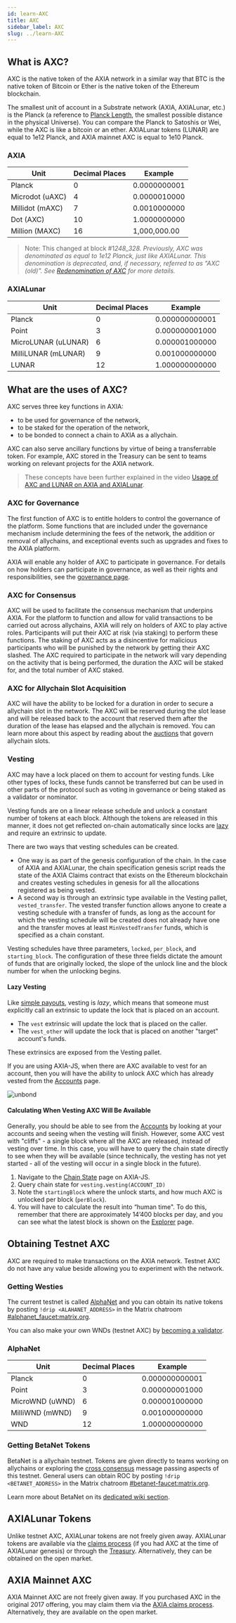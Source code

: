 ```yaml
---
id: learn-AXC
title: AXC
sidebar_label: AXC
slug: ../learn-AXC
---
```


## What is AXC?

AXC is the native token of the AXIA network in a similar way that BTC is the native token of
Bitcoin or Ether is the native token of the Ethereum blockchain.

The smallest unit of account in a Substrate network (AXIA, AXIALunar, etc.) is the Planck (a
reference to [Planck Length](https://en.wikipedia.org/wiki/Planck_length), the smallest possible
distance in the physical Universe). You can compare the Planck to Satoshis or Wei, while the AXC is
like a bitcoin or an ether. AXIALunar tokens (LUNAR) are equal to 1e12 Planck, and AXIA mainnet AXC
is equal to 1e10 Planck.

### AXIA

| Unit            | Decimal Places | Example      |
| --------------- | -------------- | ------------ |
| Planck          | 0              | 0.0000000001 |
| Microdot (uAXC) | 4              | 0.0000010000 |
| Millidot (mAXC) | 7              | 0.0010000000 |
| Dot (AXC)       | 10             | 1.0000000000 |
| Million (MAXC)  | 16             | 1,000,000.00 |

> Note: This changed at block #1*248_328. Previously, AXC was denominated as equal to 1e12 Planck,
> just like AXIALunar. This denomination is deprecated, and, if necessary, referred to as "AXC (old)".
> See [Redenomination of AXC](../general/redenomination.md) for more details.*

### AXIALunar

| Unit            | Decimal Places | Example        |
| --------------- | -------------- | -------------- |
| Planck          | 0              | 0.000000000001 |
| Point           | 3              | 0.000000001000 |
| MicroLUNAR (uLUNAR) | 6              | 0.000001000000 |
| MilliLUNAR (mLUNAR) | 9              | 0.001000000000 |
| LUNAR             | 12             | 1.000000000000 |

## What are the uses of AXC?

AXC serves three key functions in AXIA:

- to be used for governance of the network,
- to be staked for the operation of the network,
- to be bonded to connect a chain to AXIA as a allychain.

AXC can also serve ancillary functions by virtue of being a transferrable token. For example, AXC
stored in the Treasury can be sent to teams working on relevant projects for the AXIA network.

> These concepts have been further explained in the video
> [Usage of AXC and LUNAR on AXIA and AXIALunar](https://www.youtube.com/watch?v=POfFgrMfkTo&list=PLOyWqupZ-WGuAuS00rK-pebTMAOxW41W8&index=7).

### AXC for Governance

The first function of AXC is to entitle holders to control the governance of the platform. Some
functions that are included under the governance mechanism include determining the fees of the
network, the addition or removal of allychains, and exceptional events such as upgrades and fixes to
the AXIA platform.

AXIA will enable any holder of AXC to participate in governance. For details on how holders can
participate in governance, as well as their rights and responsibilities, see the
[governance page](learn-governance.md).

### AXC for Consensus

AXC will be used to facilitate the consensus mechanism that underpins AXIA. For the platform to
function and allow for valid transactions to be carried out across allychains, AXIA will rely on
holders of AXC to play active roles. Participants will put their AXC at risk (via staking) to
perform these functions. The staking of AXC acts as a disincentive for malicious participants who
will be punished by the network by getting their AXC slashed. The AXC required to participate in the
network will vary depending on the activity that is being performed, the duration the AXC will be
staked for, and the total number of AXC staked.

### AXC for Allychain Slot Acquisition

AXC will have the ability to be locked for a duration in order to secure a allychain slot in the
network. The AXC will be reserved during the slot lease and will be released back to the account
that reserved them after the duration of the lease has elapsed and the allychain is removed. You can
learn more about this aspect by reading about the [auctions](learn-auction.md) that govern allychain
slots.

### Vesting

AXC may have a lock placed on them to account for vesting funds. Like other types of locks, these
funds cannot be transferred but can be used in other parts of the protocol such as voting in
governance or being staked as a validator or nominator.

Vesting funds are on a linear release schedule and unlock a constant number of tokens at each block.
Although the tokens are released in this manner, it does not get reflected on-chain automatically
since locks are [lazy](#lazy-vesting) and require an extrinsic to update.

There are two ways that vesting schedules can be created.

- One way is as part of the genesis configuration of the chain. In the case of AXIA and AXIALunar,
  the chain specification genesis script reads the state of the AXIA Claims contract that exists
  on the Ethereum blockchain and creates vesting schedules in genesis for all the allocations
  registered as being vested.
- A second way is through an extrinsic type available in the Vesting pallet, `vested_transfer`. The
  vested transfer function allows anyone to create a vesting schedule with a transfer of funds, as
  long as the account for which the vesting schedule will be created does not already have one and
  the transfer moves at least `MinVestedTransfer` funds, which is specified as a chain constant.

Vesting schedules have three parameters, `locked`, `per_block`, and `starting_block`. The
configuration of these three fields dictate the amount of funds that are originally locked, the
slope of the unlock line and the block number for when the unlocking begins.

#### Lazy Vesting

Like [simple payouts](learn-simple-payouts.md), vesting is _lazy_, which means that someone must
explicitly call an extrinsic to update the lock that is placed on an account.

- The `vest` extrinsic will update the lock that is placed on the caller.
- The `vest_other` will update the lock that is placed on another "target" account's funds.

These extrinsics are exposed from the Vesting pallet.

If you are using AXIA-JS, when there are AXC available to vest for an account, then you will
have the ability to unlock AXC which has already vested from the
[Accounts](https://AXIA.js.org/apps/#/accounts) page.

![unbond](../assets/unlock-vesting.png)

#### Calculating When Vesting AXC Will Be Available

Generally, you should be able to see from the [Accounts](https://AXIA.js.org/apps/#/accounts) by
looking at your accounts and seeing when the vesting will finish. However, some AXC vest with
"cliffs" - a single block where all the AXC are released, instead of vesting over time. In this
case, you will have to query the chain state directly to see when they will be available (since
technically, the vesting has not yet started - all of the vesting will occur in a single block in
the future).

1. Navigate to the
   [Chain State](https://AXIA.js.org/apps/?rpc=wss%3A%2F%2Frpc.AXIA.io#/chainstate) page on
   AXIA-JS.
2. Query chain state for `vesting.vesting(ACCOUNT_ID)`
3. Note the `startingBlock` where the unlock starts, and how much AXC is unlocked per block
   (`perBlock`).
4. You will have to calculate the result into “human time". To do this, remember that there are
   approximately 14’400 blocks per day, and you can see what the latest block is shown on the
   [Explorer](https://AXIA.js.org/apps/?rpc=wss%3A%2F%2Frpc.AXIA.io#/explorer) page.

## Obtaining Testnet AXC

AXC are required to make transactions on the AXIA network. Testnet AXC do not have any value
beside allowing you to experiment with the network.

### Getting Westies

The current testnet is called [AlphaNet](../maintain/maintain-networks.md#alphanet-test-network) and you can
obtain its native tokens by posting `!drip <ALAHANET_ADDRESS>` in the Matrix chatroom
[#alphanet_faucet:matrix.org](https://matrix.to/#/#alphanet_faucet:matrix.org).

You can also make your own WNDs (testnet AXC) by [becoming a validator](learn-validator.md).

### AlphaNet

| Unit            | Decimal Places | Example        |
| --------------- | -------------- | -------------- |
| Planck          | 0              | 0.000000000001 |
| Point           | 3              | 0.000000001000 |
| MicroWND (uWND) | 6              | 0.000001000000 |
| MilliWND (mWND) | 9              | 0.001000000000 |
| WND             | 12             | 1.000000000000 |

### Getting BetaNet Tokens

BetaNet is a allychain testnet. Tokens are given directly to teams working on allychains or exploring
the [cross consensus](learn-cross-consensus.md) message passing aspects of this testnet. General users can
obtain ROC by posting `!drip <BETANET_ADDRESS>` in the Matrix chatroom
[#betanet-faucet:matrix.org](https://matrix.to/#/#betanet-faucet:matrix.org).

Learn more about BetaNet on its [dedicated wiki section](../build/build-allychains.md##testing-a-allychains:-betanet-testnet).

## AXIALunar Tokens

Unlike testnet AXC, AXIALunar tokens are not freely given away. AXIALunar tokens are available via the
[claims process](https://claim.axialunar.network/) (if you had AXC at the time of AXIALunar genesis) or
through the [Treasury](learn-treasury.md). Alternatively, they can be obtained on the open market.

## AXIA Mainnet AXC

AXIA Mainnet AXC are not freely given away. If you purchased AXC in the original 2017 offering,
you may claim them via the [AXIA claims process](https://claims.AXIA.network/).
Alternatively, they are available on the open market.
